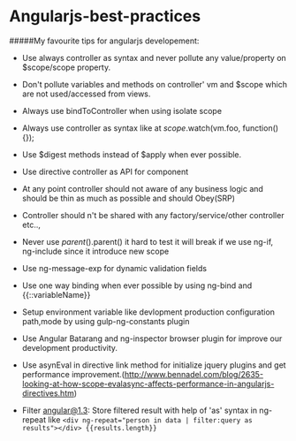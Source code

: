# Angularjs-best-practices
#####My favourite tips for angularjs developement:


* Use always controller as syntax and never pollute any value/property on $scope/scope property.

* Don't pollute variables and methods on controller' vm and $scope which are not used/accessed from views.

* Always use bindToController when using isolate scope

* Always use controller as syntax like at $scope.$watch(vm.foo, function(){});

* Use $digest methods instead of $apply when ever possible.

* Use directive controller as API for component

* At any point controller should not aware of any business logic and should be thin as much as possible and should Obey(SRP)

* Controller should n't be shared with any factory/service/other controller etc..,

* Never use $parent().$parent() it hard to test it will break if we use ng-if, ng-include since it introduce new scope

* Use ng-message-exp for dynamic validation fields

* Use one way binding when ever possible by using ng-bind and {{::variableName}}

* Setup environment variable like devlopment production configuration path,mode by using gulp-ng-constants plugin

* Use Angular Batarang and ng-inspector browser plugin for improve our development productivity.

* Use asynEval in directive link method for initialize jquery plugins and get performance improvement.(http://www.bennadel.com/blog/2635-looking-at-how-scope-evalasync-affects-performance-in-angularjs-directives.htm)

* Filter angular@1.3: Store filtered result with help of 'as' syntax in ng-repeat like ```<div ng-repeat="person in data | filter:query as results"></div> {{results.length}}``` 
